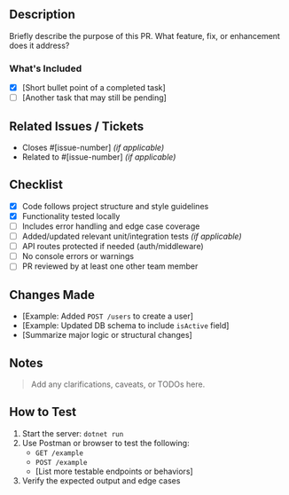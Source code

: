 ## Description

Briefly describe the purpose of this PR. What feature, fix, or enhancement does it address?

### What's Included

- [x] [Short bullet point of a completed task]
- [ ] [Another task that may still be pending]

## Related Issues / Tickets

- Closes #[issue-number] _(if applicable)_
- Related to #[issue-number] _(if applicable)_

## Checklist

- [x] Code follows project structure and style guidelines
- [x] Functionality tested locally
- [ ] Includes error handling and edge case coverage
- [ ] Added/updated relevant unit/integration tests _(if applicable)_
- [ ] API routes protected if needed (auth/middleware)
- [ ] No console errors or warnings
- [ ] PR reviewed by at least one other team member

## Changes Made

- [Example: Added `POST /users` to create a user]
- [Example: Updated DB schema to include `isActive` field]
- [Summarize major logic or structural changes]

## Notes

> Add any clarifications, caveats, or TODOs here.

## How to Test

1. Start the server: `dotnet run`
2. Use Postman or browser to test the following:
   - `GET /example`
   - `POST /example`
   - [List more testable endpoints or behaviors]
3. Verify the expected output and edge cases
